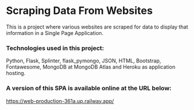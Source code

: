 # Scraping Data From Websites
This is a project where various websites are scraped for data to display that information in a Single Page Application.

### Technologies used in this project:
Python, Flask, Splinter, flask_pymongo, JSON, HTML, Bootstrap, Fontawesome, MongoDB at MongoDB Atlas and Heroku as application hosting.


### A version of this SPA is available online at the URL below:
https://web-production-361a.up.railway.app/
